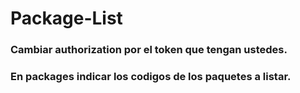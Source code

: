 # Package-List
 
### Cambiar authorization por el token que tengan ustedes.

### En packages indicar los codigos de los paquetes a listar.